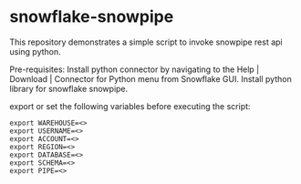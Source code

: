# snowflake-snowpipe

This repository demonstrates a simple script to invoke snowpipe rest api using python.

Pre-requisites:
		Install python connector by navigating to the Help | Download | Connector for Python menu from Snowflake GUI.
		Install python library for snowflake snowpipe.

export or set the following variables before executing the script:


	export WAREHOUSE=<>
	export USERNAME=<>
	export ACCOUNT=<>
	export REGION=<>
	export DATABASE=<>
	export SCHEMA=<>
	export PIPE=<>

